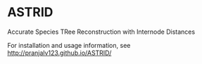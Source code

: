 # ASTRID
Accurate Species TRee Reconstruction with Internode Distances

For installation and usage information, see http://pranjalv123.github.io/ASTRID/
